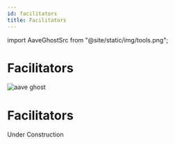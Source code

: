 ```yaml
---
id: facilitators
title: Facilitators
---
```


import AaveGhostSrc from "@site/static/img/tools.png";

# Facilitators

<div className="ghost-container">
  <img className="ghost-image" src={AaveGhostSrc} alt="aave ghost" />
</div>

<h1 className="builders-title">Facilitators</h1>

<p>Under Construction</p>
